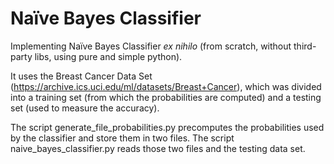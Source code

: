 # Naïve Bayes Classifier

Implementing Naïve Bayes Classifier _ex nihilo_ (from scratch, without third-party libs, using pure and simple python).

It uses the Breast Cancer Data Set (https://archive.ics.uci.edu/ml/datasets/Breast+Cancer), which was divided into a training set (from which the probabilities are computed) and a testing set (used to measure the accuracy).

The script generate\_file\_probabilities.py precomputes the probabilities used by the classifier and store them in two files. The script naive\_bayes\_classifier.py reads those two files and the testing data set.

